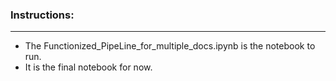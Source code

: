 ### Instructions:

---

- The Functionized_PipeLine_for_multiple_docs.ipynb is the notebook to run.
- It is the final notebook for now.